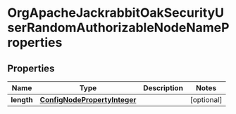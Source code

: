 
# OrgApacheJackrabbitOakSecurityUserRandomAuthorizableNodeNameProperties

## Properties
Name | Type | Description | Notes
------------ | ------------- | ------------- | -------------
**length** | [**ConfigNodePropertyInteger**](ConfigNodePropertyInteger.md) |  |  [optional]



